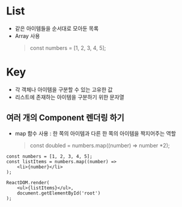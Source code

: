 # List

  - 같은 아이템들을 순서대로 모아둔 목록
  - Array 사용
    > const numbers = [1, 2, 3, 4, 5];

# Key
  
  - 각 객체나 아이템을 구분할 수 있는 고유한 값
  - 리스트에 존재하는 아이템을 구분하기 위한 문자열

## 여러 개의 Component 렌더링 하기
  
  - map 함수 사용 : 한 쪽의 아이템과 다른 한 쪽의 아이템을 짝지어주는 역할
    > const doubled = numbers.map((number) => number *2);

```JSX
const numbers = [1, 2, 3, 4, 5];
const listItems = numbers.map((number) => 
    <li>{number}</li>
);

ReactDOM.render(
    <ul>{listItems}</ul>,
    document.getElementById('root')
);
```